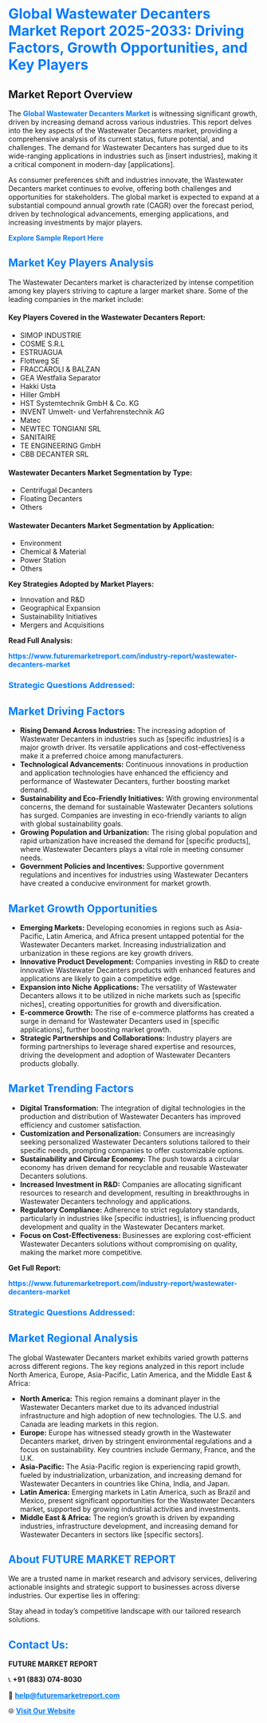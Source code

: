 <h1 style="color: #007BFF;">Global Wastewater Decanters Market Report 2025-2033: Driving Factors, Growth Opportunities, and Key Players</h1>

<section id="overview">
<h2>Market Report Overview</h2>
<p>The <a href="https://www.futuremarketreport.com/industry-report/wastewater-decanters-market" style="color: #007BFF; text-decoration: none;"><strong>Global Wastewater Decanters Market</strong></a> is witnessing significant growth, driven by increasing demand across various industries. This report delves into the key aspects of the Wastewater Decanters market, providing a comprehensive analysis of its current status, future potential, and challenges. The demand for Wastewater Decanters has surged due to its wide-ranging applications in industries such as [insert industries], making it a critical component in modern-day [applications].</p>
<p>As consumer preferences shift and industries innovate, the Wastewater Decanters market continues to evolve, offering both challenges and opportunities for stakeholders. The global market is expected to expand at a substantial compound annual growth rate (CAGR) over the forecast period, driven by technological advancements, emerging applications, and increasing investments by major players.</p>
</section>

<section id="overview">
<p><a href="https://www.futuremarketreport.com/request-sample/reportId=109733" style="color: #007BFF; text-decoration: none;"><strong>Explore Sample Report Here</strong></a></p>
</section>

<section id="key-players">
<h2 style="color: #007BFF;">Market Key Players Analysis</h2>
<p>The Wastewater Decanters market is characterized by intense competition among key players striving to capture a larger market share. Some of the leading companies in the market include:</p>
<h4>Key Players Covered in the Wastewater Decanters Report:</h4>
<ul><li>SIMOP INDUSTRIE</li><li>COSME S.R.L</li><li>ESTRUAGUA</li><li>Flottweg SE</li><li>FRACCAROLI &amp; BALZAN</li><li>GEA Westfalia Separator</li><li>Hakki Usta</li><li>Hiller GmbH</li><li>HST Systemtechnik GmbH &amp; Co. KG</li><li>INVENT Umwelt- und Verfahrenstechnik AG</li><li>Matec</li><li>NEWTEC TONGIANI SRL</li><li>SANITAIRE</li><li>TE ENGINEERING GmbH</li><li>CBB DECANTER SRL</li></ul>
<h4>Wastewater Decanters Market Segmentation by Type:</h4>
<ul><li>Centrifugal Decanters</li><li>Floating Decanters</li><li>Others</li></ul>

<h4>Wastewater Decanters Market Segmentation by Application:</h4>
<ul><li>Environment</li><li>Chemical &amp; Material</li><li>Power Station</li><li>Others</li></ul>
<p><strong>Key Strategies Adopted by Market Players:</strong></p>
<ul>
<li>Innovation and R&D</li>
<li>Geographical Expansion</li>
<li>Sustainability Initiatives</li>
<li>Mergers and Acquisitions</li>
</ul>
</section>

<section>
<p><strong>Read Full Analysis: </strong></p><a href="https://www.futuremarketreport.com/industry-report/wastewater-decanters-market" style="color: #007BFF; text-decoration: none;"><strong>https://www.futuremarketreport.com/industry-report/wastewater-decanters-market</strong></a>
<h3 style="color: #007BFF;">Strategic Questions Addressed:</h3>
</section>

<section id="driving-factors">
<h2 style="color: #007BFF;">Market Driving Factors</h2>
<ul>
<li><strong>Rising Demand Across Industries:</strong> The increasing adoption of Wastewater Decanters in industries such as [specific industries] is a major growth driver. Its versatile applications and cost-effectiveness make it a preferred choice among manufacturers.</li>
<li><strong>Technological Advancements:</strong> Continuous innovations in production and application technologies have enhanced the efficiency and performance of Wastewater Decanters, further boosting market demand.</li>
<li><strong>Sustainability and Eco-Friendly Initiatives:</strong> With growing environmental concerns, the demand for sustainable Wastewater Decanters solutions has surged. Companies are investing in eco-friendly variants to align with global sustainability goals.</li>
<li><strong>Growing Population and Urbanization:</strong> The rising global population and rapid urbanization have increased the demand for [specific products], where Wastewater Decanters plays a vital role in meeting consumer needs.</li>
<li><strong>Government Policies and Incentives:</strong> Supportive government regulations and incentives for industries using Wastewater Decanters have created a conducive environment for market growth.</li>
</ul>
</section>

<section id="growth-opportunities">
<h2 style="color: #007BFF;">Market Growth Opportunities</h2>
<ul>
<li><strong>Emerging Markets:</strong> Developing economies in regions such as Asia-Pacific, Latin America, and Africa present untapped potential for the Wastewater Decanters market. Increasing industrialization and urbanization in these regions are key growth drivers.</li>
<li><strong>Innovative Product Development:</strong> Companies investing in R&D to create innovative Wastewater Decanters products with enhanced features and applications are likely to gain a competitive edge.</li>
<li><strong>Expansion into Niche Applications:</strong> The versatility of Wastewater Decanters allows it to be utilized in niche markets such as [specific niches], creating opportunities for growth and diversification.</li>
<li><strong>E-commerce Growth:</strong> The rise of e-commerce platforms has created a surge in demand for Wastewater Decanters used in [specific applications], further boosting market growth.</li>
<li><strong>Strategic Partnerships and Collaborations:</strong> Industry players are forming partnerships to leverage shared expertise and resources, driving the development and adoption of Wastewater Decanters products globally.</li>
</ul>
</section>

<section id="trending-factors">
<h2 style="color: #007BFF;">Market Trending Factors</h2>
<ul>
<li><strong>Digital Transformation:</strong> The integration of digital technologies in the production and distribution of Wastewater Decanters has improved efficiency and customer satisfaction.</li>
<li><strong>Customization and Personalization:</strong> Consumers are increasingly seeking personalized Wastewater Decanters solutions tailored to their specific needs, prompting companies to offer customizable options.</li>
<li><strong>Sustainability and Circular Economy:</strong> The push towards a circular economy has driven demand for recyclable and reusable Wastewater Decanters solutions.</li>
<li><strong>Increased Investment in R&D:</strong> Companies are allocating significant resources to research and development, resulting in breakthroughs in Wastewater Decanters technology and applications.</li>
<li><strong>Regulatory Compliance:</strong> Adherence to strict regulatory standards, particularly in industries like [specific industries], is influencing product development and quality in the Wastewater Decanters market.</li>
<li><strong>Focus on Cost-Effectiveness:</strong> Businesses are exploring cost-efficient Wastewater Decanters solutions without compromising on quality, making the market more competitive.</li>
</ul>
</section>

<section>
<p><strong>Get Full Report: </strong></p><a href="https://www.futuremarketreport.com/industry-report/wastewater-decanters-market" style="color: #007BFF; text-decoration: none;"><strong>https://www.futuremarketreport.com/industry-report/wastewater-decanters-market</strong></a>
<h3 style="color: #007BFF;">Strategic Questions Addressed:</h3>
</section>


<section id="regional-analysis">
<h2 style="color: #007BFF;">Market Regional Analysis</h2>
<p>The global Wastewater Decanters market exhibits varied growth patterns across different regions. The key regions analyzed in this report include North America, Europe, Asia-Pacific, Latin America, and the Middle East & Africa:</p>
<ul>
<li><strong>North America:</strong> This region remains a dominant player in the Wastewater Decanters market due to its advanced industrial infrastructure and high adoption of new technologies. The U.S. and Canada are leading markets in this region.</li>
<li><strong>Europe:</strong> Europe has witnessed steady growth in the Wastewater Decanters market, driven by stringent environmental regulations and a focus on sustainability. Key countries include Germany, France, and the U.K.</li>
<li><strong>Asia-Pacific:</strong> The Asia-Pacific region is experiencing rapid growth, fueled by industrialization, urbanization, and increasing demand for Wastewater Decanters in countries like China, India, and Japan.</li>
<li><strong>Latin America:</strong> Emerging markets in Latin America, such as Brazil and Mexico, present significant opportunities for the Wastewater Decanters market, supported by growing industrial activities and investments.</li>
<li><strong>Middle East & Africa:</strong> The region’s growth is driven by expanding industries, infrastructure development, and increasing demand for Wastewater Decanters in sectors like [specific sectors].</li>
</ul>
</section>

<footer>
<h2 style="color: #007BFF;">About FUTURE MARKET REPORT</h2>
<p>We are a trusted name in market research and advisory services, delivering actionable insights and strategic support to businesses across diverse industries. Our expertise lies in offering:</p>

<p>Stay ahead in today’s competitive landscape with our tailored research solutions.</p>

<h2 style="color: #007BFF;">Contact Us:</h2>
<p><strong>FUTURE MARKET REPORT</strong></p>
<p>📞 <strong>+91 (883) 074-8030</strong></p>
<p>📧 <strong><a href="mailto:help@futuremarketreport.com" style="color: #007BFF;">help@futuremarketreport.com</a></strong></p>
<p>🌐 <strong><a href="https://www.futuremarketreport.com/" style="color: #007BFF;">Visit Our Website</a></strong></p>
</footer>